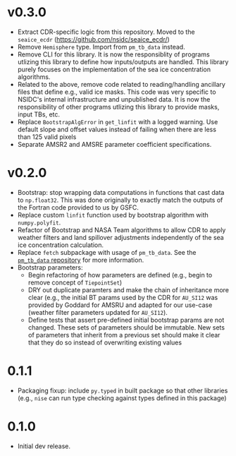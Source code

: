 # v0.3.0

* Extract CDR-specific logic from this repository. Moved to the `seaice_ecdr`
  (https://github.com/nsidc/seaice_ecdr/)
* Remove `Hemisphere` type. Import from `pm_tb_data` instead.
* Remove CLI for this library. It is now the responsiblity of programs utlizing
  this library to define how inputs/outputs are handled. This library purely
  focuses on the implementation of the sea ice concentration algorithms.
* Related to the above, remove code related to reading/handling ancillary files
  that define e.g., valid ice masks. This code was very specific to NSIDC's
  internal infrastructure and unpublished data. It is now the responsibility of
  other programs utlizing this library to provide masks, input TBs, etc.
* Replace `BootstrapAlgError` in `get_linfit` with a logged warning. Use default
  slope and offset values instead of failing when there are less than 125 valid
  pixels
* Separate AMSR2 and AMSRE parameter coefficient specifications.

# v0.2.0

* Bootstrap: stop wrapping data computations in functions that cast data to
  `np.float32`. This was done originally to exactly match the outputs of the
  Fortran code provided to us by GSFC.
* Replace custom `linfit` function used by bootstrap algorithm with
  `numpy.polyfit`.
* Refactor of Bootstrap and NASA Team algorithms to allow CDR to apply weather
  filters and land spillover adjustments independently of the sea ice
  concentration calculation.
* Replace `fetch` subpackage with usage of `pm_tb_data`. See the [`pm_tb_data`
  repository](https://github.com/nsidc/pm_tb_data) for more information.
* Bootstrap parameters:
  * Begin refactoring of how parameters are defined (e.g., begin to remove
    concept of `TiepointSet`)
  * DRY out duplicate paramters and make the chain of inheritance more clear
    (e.g., the initial BT params used by the CDR for `AU_SI12` was provided by
    Goddard for AMSRU and adapted for our use-case (weather filter parameters
    updated for `AU_SI12`).
  * Define tests that assert pre-defined initial bootstrap params are not
    changed. These sets of parameters should be immutable. New sets of
    parameters that inherit from a previous set should make it clear that they
    do so instead of overwriting existing values

# 0.1.1

* Packaging fixup: include `py.typed` in built package so that other libraries
  (e.g., `nise` can run type checking against types defined in this package)

# 0.1.0

* Initial dev release.
